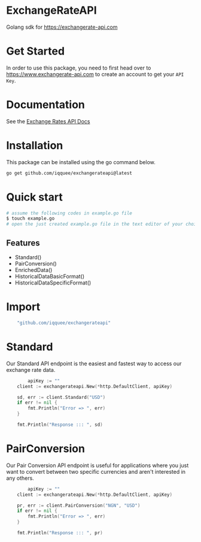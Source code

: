 # ExchangeRateAPI
Golang sdk for https://exchangerate-api.com

# Get Started
In order to use this package, you need to first head over to https://www.exchangerate-api.com to create an account to get your `API Key`.
# Documentation
See the [Exchange Rates API Docs](https://www.exchangerate-api.com/docs/overview)

# Installation
This package can be installed using the go command below.
```sh
go get github.com/iqquee/exchangerateapi@latest
```
# Quick start
```sh
# assume the following codes in example.go file
$ touch example.go
# open the just created example.go file in the text editor of your choice
```
## Features
- Standard()
- PairConversion()
- EnrichedData()
- HistoricalDataBasicFormat()
- HistoricalDataSpecificFormat()
  
# Import 
```go
    "github.com/iqquee/exchangerateapi"
```
# Standard
Our Standard API endpoint is the easiest and fastest way to access our exchange rate data.
```go
    	apiKey := ""
	client := exchangerateapi.New(*http.DefaultClient, apiKey)

	sd, err := client.Standard("USD")
	if err != nil {
		fmt.Println("Error => ", err)
	}

	fmt.Println("Response ::: ", sd)
```

# PairConversion
Our Pair Conversion API endpoint is useful for applications where you just want to convert between two specific currencies and aren't interested in any others.
```go
    	apiKey := ""
	client := exchangerateapi.New(*http.DefaultClient, apiKey)

	pr, err := client.PairConversion("NGN", "USD")
	if err != nil {
		fmt.Println("Error => ", err)
	}

	fmt.Println("Response ::: ", pr)
```
